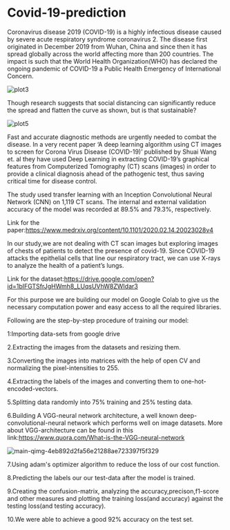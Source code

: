 # Covid-19-prediction

Coronavirus disease 2019 (COVID-19) is a highly infectious disease caused by severe acute respiratory syndrome coronavirus 2. The disease first originated in December 2019 from Wuhan, China and since then it has spread globally across the world affecting more than 200 countries. The impact is such that the World Health Organization(WHO) has declared the ongoing pandemic of COVID-19 a Public Health Emergency of International Concern.

![plot3](https://user-images.githubusercontent.com/44751602/80305404-08e3f980-87da-11ea-907f-956548efe046.png)

Though research suggests that social distancing can significantly reduce the spread and flatten the curve as shown, but is that sustainable? 

![plot5](https://user-images.githubusercontent.com/44751602/80305443-52ccdf80-87da-11ea-8e70-91ba16075120.png)

Fast and accurate diagnostic methods are urgently needed to combat the disease. In a very recent paper ‘A deep learning algorithm using CT images to screen for Corona Virus Disease (COVID-19)’ published by Shuai Wang et. al they have used Deep Learning in extracting COVID-19’s graphical features from Computerized Tomography (CT) scans (images) in order to provide a clinical diagnosis ahead of the pathogenic test, thus saving critical time for disease control.

The study used transfer learning with an Inception Convolutional Neural Network (CNN) on 1,119 CT scans. The internal and external validation accuracy of the model was recorded at 89.5% and 79.3%, respectively.

Link for the paper:https://www.medrxiv.org/content/10.1101/2020.02.14.20023028v4

In our study,we are not dealing with CT scan images but exploring images of chests of patients to detect the presence of covid-19.
Since COVID-19 attacks the epithelial cells that line our respiratory tract, we can use
X-rays to analyze the health of a patient’s lungs.

Link for the dataset:https://drive.google.com/open?id=1bIFGTSfrJgHWmh8_LUqsUVhW8ZWIdar3

For this purpose we are building our model on Google Colab to give us the necessary computation power and easy access to all the required libraries.

Following are the step-by-step procedure of training our model:

1:Importing data-sets from google drive

2.Extracting the images from the datasets and resizing them.

3.Converting the images into matrices with the help of open CV and normalizing the pixel-intensities to 255.

4.Extracting the labels of the images and converting them to one-hot-encoded-vectors.

5.Splitting data randomly into 75% training and 25% testing data.

6.Building A VGG-neural network architecture, a well known deep-convolutional-neural network which performs well on image datasets.
More about VGG-architecture can be found in this link:https://www.quora.com/What-is-the-VGG-neural-network

![main-qimg-4eb892d2fa56e21288ae723397f5f329](https://user-images.githubusercontent.com/44751602/90358523-e4a37580-e073-11ea-969d-7b4d6be42a31.png)

7.Using adam's optimizer algorithm to reduce the loss of our cost function.

8.Predicting the labels our our test-data after the model  is trained.

9.Creating the confusion-matrix, analyzing the accuracy,precison,f1-score and other measures and plotting the training loss(and accuracy) against the testing loss(and testing accuracy).

10.We were able to achieve a good 92% accuracy on the test set.





